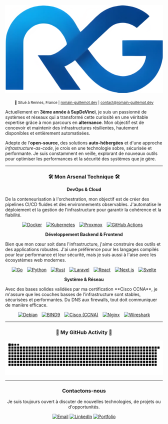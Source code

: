 <div align="center">
  <img src="assets/logo_rg.webp" alt="Bannière Romain Guillemot - DevOps & Cloud Engineer"/>
</div>

<p align="center">
  <sub>
    📍 Situé à Rennes, France |
    <a href="https://romain-guillemot.dev" target="_blank">romain-guillemot.dev</a> |
    <a href="mailto:contact@romain-guillemot.dev">contact@romain-guillemot.dev</a>
  </sub>
</p>

Actuellement en **3ème année à SupDeVinci**, je suis un passionné de systèmes et réseaux qui a transformé cette curiosité en une véritable expertise grâce à mon parcours en **alternance**. Mon objectif est de concevoir et maintenir des infrastructures résilientes, hautement disponibles et entièrement automatisées.

Adepte de l'**open-source**, des solutions **auto-hébergées** et d'une approche *infrastructure-as-code*, je crois en une technologie sobre, sécurisée et performante. Je suis constamment en veille, explorant de nouveaux outils pour optimiser les performances et la sécurité des systèmes que je gère.

---

### <p align="center">🛠️ Mon Arsenal Technique 🛠️</p>

<p align="center">
  <strong>DevOps & Cloud</strong>
</p>
<p align="left">
De la conteneurisation à l'orchestration, mon objectif est de créer des pipelines CI/CD fluides et des environnements observables. J'automatise le déploiement et la gestion de l'infrastructure pour garantir la cohérence et la fiabilité.
</p>
<p align="center">
  <a href="https://www.docker.com/" target="_blank"><img src="https://cdn.jsdelivr.net/gh/devicons/devicon/icons/docker/docker-plain-wordmark.svg" height="40" alt="Docker" title="Docker"/></a><img width="10" />
  <a href="https://kubernetes.io/" target="_blank"><img src="https://cdn.jsdelivr.net/gh/devicons/devicon/icons/kubernetes/kubernetes-plain-wordmark.svg" height="40" alt="Kubernetes" title="Kubernetes"/></a><img width="10" />
  <a href="https://www.proxmox.com/" target="_blank"><img src="https://www.svgrepo.com/show/331552/proxmox.svg" height="40" alt="Proxmox" title="Proxmox"/></a><img width="10" />
  <a href="https://github.com/features/actions" target="_blank"><img src="https://cdn.jsdelivr.net/gh/devicons/devicon/icons/githubactions/githubactions-original.svg" height="40" alt="GitHub Actions" title="GitHub Actions"/></a><img width="10" />

</p>

<p align="center">
  <strong>Développement Backend & Frontend</strong>
</p>
<p align="left">
Bien que mon cœur soit dans l'infrastructure, j'aime construire des outils et des applications robustes. J'ai une préférence pour les langages compilés pour leur performance et leur sécurité, mais je suis aussi à l'aise avec les écosystèmes web modernes.
</p>
<p align="center">
  <a href="https://golang.org/" target="_blank"><img src="https://cdn.jsdelivr.net/gh/devicons/devicon/icons/go/go-original-wordmark.svg" height="40" alt="Go" title="Go"/></a><img width="10" />
  <a href="https://www.python.org/" target="_blank"><img src="https://cdn.jsdelivr.net/gh/devicons/devicon/icons/python/python-original-wordmark.svg" height="40" alt="Python" title="Python"/></a><img width="10" />
  <a href="https://www.rust-lang.org/" target="_blank"><img src="https://www.svgrepo.com/show/473774/rust.svg" height="40" alt="Rust" title="Rust"/></a><img width="10" />
  <a href="https://laravel.com/" target="_blank"><img src="https://www.svgrepo.com/show/353985/laravel.svg" height="40" alt="Laravel" title="Laravel"/></a><img width="10" />
  <a href="https://reactjs.org/" target="_blank"><img src="https://cdn.jsdelivr.net/gh/devicons/devicon/icons/react/react-original-wordmark.svg" height="40" alt="React" title="React / React Native"/></a><img width="10" />
  <a href="https://nextjs.org/" target="_blank"><img src="https://cdn.jsdelivr.net/gh/devicons/devicon/icons/nextjs/nextjs-original-wordmark.svg" height="40" alt="Next.js" title="Next.js"/></a><img width="10" />
  <a href="https://svelte.dev/" target="_blank"><img src="https://cdn.jsdelivr.net/gh/devicons/devicon/icons/svelte/svelte-original-wordmark.svg" height="40" alt="Svelte" title="Svelte"/></a>
</p>

<p align="center">
  <strong>Système & Réseau</strong>
</p>
<p align="left">
Avec des bases solides validées par ma certification **Cisco CCNA**, je m'assure que les couches basses de l'infrastructure sont stables, sécurisées et performantes. Du DNS aux firewalls, tout doit communiquer de manière efficace.
</p>
<p align="center">
  <a href="https://www.debian.org/" target="_blank"><img src="https://cdn.jsdelivr.net/gh/devicons/devicon/icons/debian/debian-plain-wordmark.svg" height="40" alt="Debian" title="Debian"/></a><img width="10" />
  <a href="https://www.isc.org/bind/" target="_blank"><img src="https://www.isc.org/images/isclogos/Bind_9_Mark_ISC_Black.png" height="40" alt="BIND9" title="BIND9"/></a><img width="10" />
  <a href="https://www.cisco.com/" target="_blank"><img src="https://www.svgrepo.com/show/448278/cisco.svg" height="40" alt="Cisco (CCNA)" title="Cisco (CCNA)"/></a><img width="10" />
  <a href="https://nginx.org/" target="_blank"><img src="https://cdn.jsdelivr.net/gh/devicons/devicon/icons/nginx/nginx-original.svg" height="40" alt="Nginx" title="Nginx"/></a><img width="10" />
  <a href="https://www.wireshark.org/" target="_blank"><img src="https://www.svgrepo.com/show/377840/wireshark.svg" height="40" alt="Wireshark" title="Wireshark"/></a>
</p>

---

### <p align="center">🐍 My GitHub Activity 🐍</p>
<div align="center">
  <img src="dist/snake.svg" alt="Snake contribution graph" />
</div>

---

<div align="center">
<h3>Contactons-nous</h3>
<p>Je suis toujours ouvert à discuter de nouvelles technologies, de projets ou d'opportunités.</p>
<a href="mailto:contact@romain-guillemot.dev"><img src="https://img.shields.io/badge/Email-D14836?style=for-the-badge&logo=gmail&logoColor=white" alt="Email"/></a>
<a href="https://www.linkedin.com/in/romain-guillemot-..." target="_blank"><img src="https://img.shields.io/badge/LinkedIn-0077B5?style=for-the-badge&logo=linkedin&logoColor=white" alt="LinkedIn"/></a>
<a href="https://romain-guillemot.dev" target="_blank"><img src="https://img.shields.io/badge/Portfolio-252525?style=for-the-badge&logo=rss&logoColor=white" alt="Portfolio"/></a>
</div>